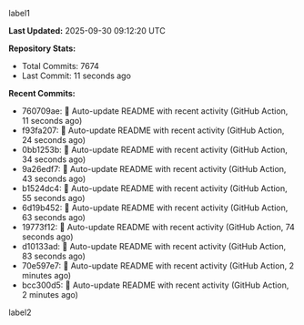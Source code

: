 
label1 
<!-- ACTIVITY_START -->
**Last Updated:** 2025-09-30 09:12:20 UTC

**Repository Stats:**
- Total Commits: 7674
- Last Commit: 11 seconds ago

**Recent Commits:**
- 760709ae: 🤖 Auto-update README with recent activity (GitHub Action, 11 seconds ago)
- f93fa207: 🤖 Auto-update README with recent activity (GitHub Action, 24 seconds ago)
- 0bb1253b: 🤖 Auto-update README with recent activity (GitHub Action, 34 seconds ago)
- 9a26edf7: 🤖 Auto-update README with recent activity (GitHub Action, 43 seconds ago)
- b1524dc4: 🤖 Auto-update README with recent activity (GitHub Action, 55 seconds ago)
- 6d19b452: 🤖 Auto-update README with recent activity (GitHub Action, 63 seconds ago)
- 19773f12: 🤖 Auto-update README with recent activity (GitHub Action, 74 seconds ago)
- d10133ad: 🤖 Auto-update README with recent activity (GitHub Action, 83 seconds ago)
- 70e597e7: 🤖 Auto-update README with recent activity (GitHub Action, 2 minutes ago)
- bcc300d5: 🤖 Auto-update README with recent activity (GitHub Action, 2 minutes ago)
<!-- ACTIVITY_END -->

label2
